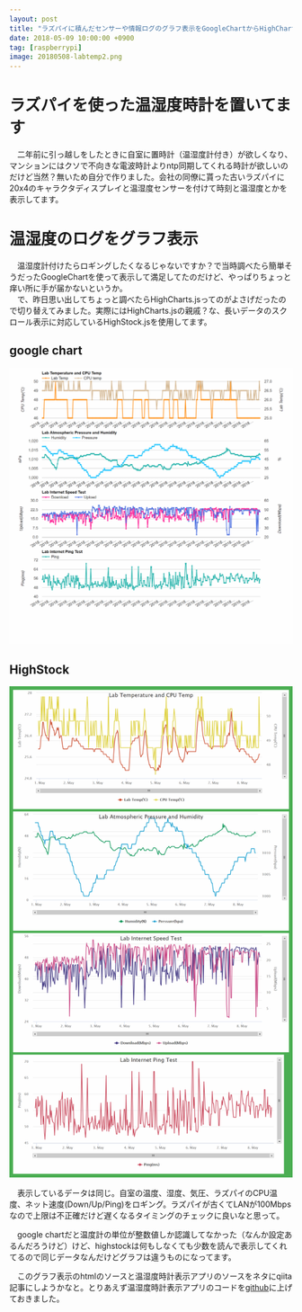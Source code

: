 ```yaml
---
layout: post
title: "ラズパイに積んだセンサーや情報ログのグラフ表示をGoogleChartからHighChartに切り替えた"
date: 2018-05-09 10:00:00 +0900
tag: [raspberrypi]
image: 20180508-labtemp2.png
---
```


# ラズパイを使った温湿度時計を置いてます

　二年前に引っ越しをしたときに自室に置時計（温湿度計付き）が欲しくなり、マンションにはクソで不向きな電波時計よりntp同期してくれる時計が欲しいのだけど当然？無いため自分で作りました。会社の同僚に貰った古いラズパイに20x4のキャラクタディスプレイと温湿度センサーを付けて時刻と温湿度とかを表示してます。  

# 温湿度のログをグラフ表示
　温湿度計付けたらロギングしたくなるじゃないですか？で当時調べたら簡単そうだったGoogleChartを使って表示して満足してたのだけど、やっぱりちょっと痒い所に手が届かないというか。  
　で、昨日思い出してちょっと調べたらHighCharts.jsってのがよさげだったので切り替えてみました。実際にはHighCharts.jsの親戚？な、長いデータのスクロール表示に対応しているHighStock.jsを使用してます。  

## google chart
![google chart](/assets/photos/20180508-labtemp.png)  

## HighStock
![highstock](/assets/photos/20180508-labtemp2.png)  

　表示しているデータは同じ。自室の温度、湿度、気圧、ラズパイのCPU温度、ネット速度(Down/Up/Ping)をロギング。ラズパイが古くてLANが100Mbpsなので上限は不正確だけど遅くなるタイミングのチェックに良いなと思って。  
 
　google chartだと温度計の単位が整数値しか認識してなかった（なんか設定あるんだろうけど）けど、highstockは何もしなくても少数を読んで表示してくれてるので同じデータなんだけどグラフは違うものになってます。  

　このグラフ表示のhtmlのソースと温湿度時計表示アプリのソースをネタにqiita記事にしようかなと。とりあえず温湿度時計表示アプリのコードを[github](https://github.com/marksard/oledclockservice)に上げておきました。  
